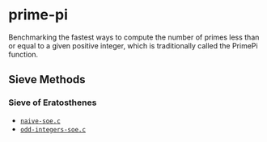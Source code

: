 # prime-pi

Benchmarking the fastest ways to compute the number of primes less than or
equal to a given positive integer, which is traditionally called the PrimePi
function.

## Sieve Methods

### Sieve of Eratosthenes

* [`naive-soe.c`](src/sieve-of-eratosthenes/naive-soe.c)
* [`odd-integers-soe.c`](src/sieve-of-eratosthenes/odd-integers-soe.c)
